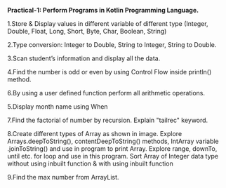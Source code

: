**Practical-1: Perform Programs in Kotlin Programming Language.**


1.Store & Display values in different variable of different type (Integer, Double, Float, Long, Short, Byte, Char, Boolean, String)


2.Type conversion:
Integer to Double, String to Integer, String to Double.


3.Scan student’s information and display all the data.


4.Find the number is odd or even by using Control Flow inside println() method.


6.By using a user defined function perform all arithmetic operations.


5.Display month name using When

   
7.Find the factorial of number by recursion. Explain "tailrec" keyword.


8.Create different types of Array as shown in image. Explore Arrays.deepToString(), contentDeepToString() methods, IntArray variable .joinToString()  and use in program to print Array. Explore range, downTo, until etc. for loop and use in this program. Sort Array of Integer data type without using inbuilt function & with using inbuilt function


9.Find the max number from ArrayList.

